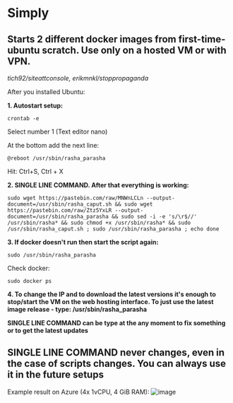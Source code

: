 # Simply
## Starts 2 different docker images from first-time-ubuntu scratch. Use only on a hosted VM or with VPN.
_tich92/siteattconsole, erikmnkl/stoppropaganda_

After you installed Ubuntu:
 
**1. Autostart setup:**
```
crontab -e
```
Select number 1 (Text editor nano)

At the bottom add the next line:
``` 
@reboot /usr/sbin/rasha_parasha
```
Hit:
Ctrl+S, Ctrl + X
 
**2. SINGLE LINE COMMAND. After that everything is working:**
```
sudo wget https://pastebin.com/raw/MNWnLCLn --output-document=/usr/sbin/rasha_caput.sh && sudo wget https://pastebin.com/raw/Ztz5YxLR --output-document=/usr/sbin/rasha_parasha && sudo sed -i -e 's/\r$//' /usr/sbin/rasha* && sudo chmod +x /usr/sbin/rasha* && sudo /usr/sbin/rasha_caput.sh ; sudo /usr/sbin/rasha_parasha ; echo done
``` 
**3. If docker doesn't run then start the script again:**
``` 
sudo /usr/sbin/rasha_parasha
``` 
Check docker:
``` 
sudo docker ps
``` 
**4.  To change the IP and to download the latest versions it's enough to stop/start the VM on the web hosting interface.
    To just use the latest image release - type: /usr/sbin/rasha_parasha**
    
   **SINGLE LINE COMMAND can be type at the any moment to fix something or to get the latest updates**

## SINGLE LINE COMMAND never changes, even in the case of scripts changes. You can always use it in the future setups

Example result on Azure (4x  1vCPU, 4 GiB RAM):
![image](https://user-images.githubusercontent.com/12209464/157055302-8aa3e306-d9b7-458d-a284-d4e5899911ec.png)
